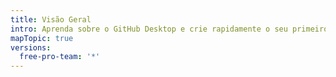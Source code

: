 ```yaml
---
title: Visão Geral
intro: Aprenda sobre o GitHub Desktop e crie rapidamente o seu primeiro repositório.
mapTopic: true
versions:
  free-pro-team: '*'
---
```


